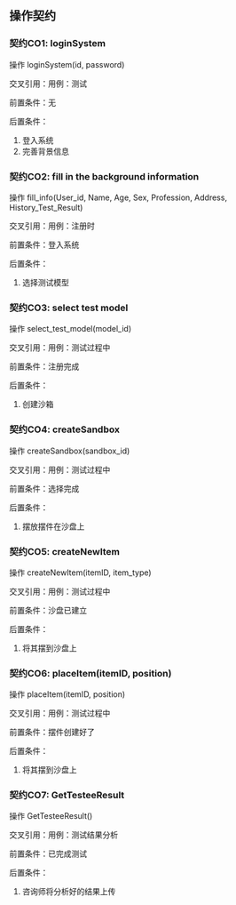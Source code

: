## 操作契约

### 契约CO1: loginSystem

操作 loginSystem(id, password)

交叉引用：用例：测试

前置条件：无

后置条件：  

1. 登入系统
2. 完善背景信息

### 契约CO2: fill in the background information

操作 fill_info(User_id, Name, Age, Sex, Profession, Address, History_Test_Result)

交叉引用：用例：注册时

前置条件：登入系统

后置条件：  

1. 选择测试模型

### 契约CO3: select test model

操作 select_test_model(model_id)

交叉引用：用例：测试过程中

前置条件：注册完成

后置条件：  

1. 创建沙箱

### 契约CO4: createSandbox

操作 createSandbox(sandbox_id)

交叉引用：用例：测试过程中

前置条件：选择完成

后置条件：  

1. 摆放摆件在沙盘上

### 契约CO5: createNewItem

操作 createNewItem(itemID, item_type)

交叉引用：用例：测试过程中

前置条件：沙盘已建立

后置条件：  

1. 将其摆到沙盘上

### 契约CO6: placeItem(itemID, position)

操作 placeItem(itemID, position)

交叉引用：用例：测试过程中

前置条件：摆件创建好了

后置条件：  

1. 将其摆到沙盘上

### 契约CO7: GetTesteeResult

操作 GetTesteeResult()

交叉引用：用例：测试结果分析

前置条件：已完成测试

后置条件：  

1. 咨询师将分析好的结果上传
